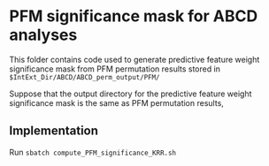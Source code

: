 # PFM significance mask for ABCD analyses

This folder contains code used to generate predictive feature weight significance mask from PFM permutation results stored in `$IntExt_Dir/ABCD/ABCD_perm_output/PFM/`

Suppose that the output directory for the predictive feature weight significance mask is the same as PFM permutation results,


## Implementation
Run `sbatch compute_PFM_significance_KRR.sh`


